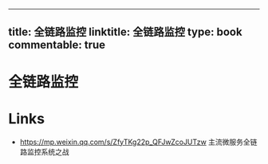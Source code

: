 
---
title: 全链路监控
linktitle: 全链路监控
type: book
commentable: true
---

# 全链路监控

# Links

- https://mp.weixin.qq.com/s/ZfyTKg22p_QFJwZcoJUTzw 主流微服务全链路监控系统之战

    